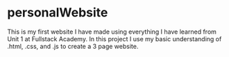 # personalWebsite

This is my first website I have made using everything I have learned from Unit 1 at Fullstack Academy.
In this project I use my basic understanding of .html, .css, and .js to create a 3 page website.